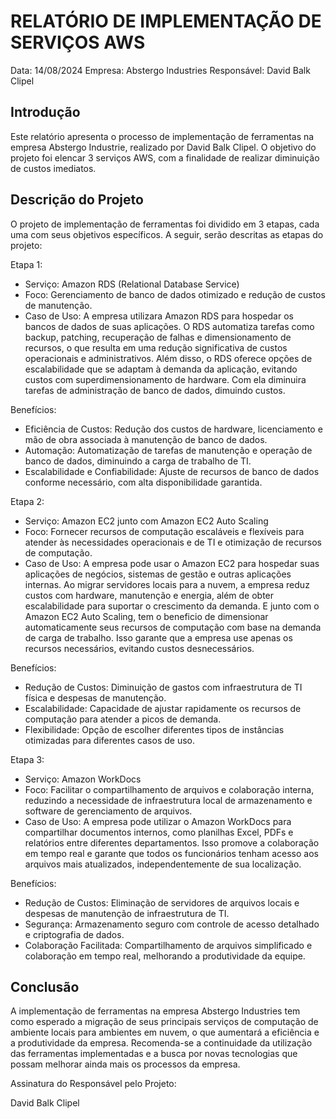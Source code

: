 # RELATÓRIO DE IMPLEMENTAÇÃO DE SERVIÇOS AWS

Data: 14/08/2024
Empresa: Abstergo Industries
Responsável: David Balk Clipel

## Introdução

Este relatório apresenta o processo de implementação de ferramentas na empresa Abstergo Industrie, realizado por David Balk Clipel. O objetivo do projeto foi elencar 3 serviços AWS, com a finalidade de realizar diminuição de custos imediatos.

## Descrição do Projeto

O projeto de implementação de ferramentas foi dividido em 3 etapas, cada uma com seus objetivos específicos. A seguir, serão descritas as etapas do projeto:

Etapa 1:

- Serviço: Amazon RDS (Relational Database Service)
- Foco: Gerenciamento de banco de dados otimizado e redução de custos de manutenção.
- Caso de Uso: A empresa utilizara Amazon RDS para hospedar os bancos de dados de suas aplicações. O RDS automatiza tarefas como backup, patching, recuperação de falhas e dimensionamento de recursos, o que resulta em uma redução significativa de custos operacionais e administrativos. Além disso, o RDS oferece opções de escalabilidade que se adaptam à demanda da aplicação, evitando custos com superdimensionamento de hardware. Com ela diminuira tarefas de administração de banco de dados, dimuindo custos.

Benefícios:

- Eficiência de Custos: Redução dos custos de hardware, licenciamento e mão de obra associada à manutenção de banco de dados.
- Automação: Automatização de tarefas de manutenção e operação de banco de dados, diminuindo a carga de trabalho de TI.
- Escalabilidade e Confiabilidade: Ajuste de recursos de banco de dados conforme necessário, com alta disponibilidade garantida.

Etapa 2:

- Serviço: Amazon EC2 junto com Amazon EC2 Auto Scaling
- Foco: Fornecer recursos de computação escaláveis e flexíveis para atender às necessidades operacionais e de TI e otimização de recursos de computação.
- Caso de Uso: A empresa pode usar o Amazon EC2 para hospedar suas aplicações de negócios, sistemas de gestão e outras aplicações internas. Ao migrar servidores locais para a nuvem, a empresa reduz custos com hardware, manutenção e energia, além de obter escalabilidade para suportar o crescimento da demanda. E junto com o Amazon EC2 Auto Scaling, tem o beneficio de dimensionar automaticamente seus recursos de computação com base na demanda de carga de trabalho. Isso garante que a empresa use apenas os recursos necessários, evitando custos desnecessários.

Benefícios:

- Redução de Custos: Diminuição de gastos com infraestrutura de TI física e despesas de manutenção.
- Escalabilidade: Capacidade de ajustar rapidamente os recursos de computação para atender a picos de demanda.
- Flexibilidade: Opção de escolher diferentes tipos de instâncias otimizadas para diferentes casos de uso.

Etapa 3:

- Serviço: Amazon WorkDocs
- Foco: Facilitar o compartilhamento de arquivos e colaboração interna, reduzindo a necessidade de infraestrutura local de armazenamento e software de gerenciamento de arquivos.
- Caso de Uso: A empresa pode utilizar o Amazon WorkDocs para compartilhar documentos internos, como planilhas Excel, PDFs e relatórios entre diferentes departamentos. Isso promove a colaboração em tempo real e garante que todos os funcionários tenham acesso aos arquivos mais atualizados, independentemente de sua localização.

Benefícios:

- Redução de Custos: Eliminação de servidores de arquivos locais e despesas de manutenção de infraestrutura de TI.
- Segurança: Armazenamento seguro com controle de acesso detalhado e criptografia de dados.
- Colaboração Facilitada: Compartilhamento de arquivos simplificado e colaboração em tempo real, melhorando a produtividade da equipe.

## Conclusão

A implementação de ferramentas na empresa Abstergo Industries tem como esperado a migração de seus principais serviços de computação de ambiente locais para ambientes em nuvem, o que aumentará a eficiência e a produtividade da empresa. Recomenda-se a continuidade da utilização das ferramentas implementadas e a busca por novas tecnologias que possam melhorar ainda mais os processos da empresa.

Assinatura do Responsável pelo Projeto:

David Balk Clipel
